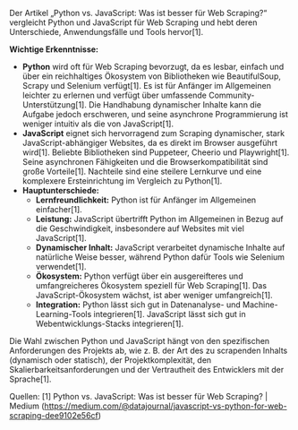 Der Artikel „Python vs. JavaScript: Was ist besser für Web Scraping?“ vergleicht Python und JavaScript für Web Scraping und hebt deren Unterschiede, Anwendungsfälle und Tools hervor[1].

**Wichtige Erkenntnisse:**
*   **Python** wird oft für Web Scraping bevorzugt, da es lesbar, einfach und über ein reichhaltiges Ökosystem von Bibliotheken wie BeautifulSoup, Scrapy und Selenium verfügt[1]. Es ist für Anfänger im Allgemeinen leichter zu erlernen und verfügt über umfassende Community-Unterstützung[1]. Die Handhabung dynamischer Inhalte kann die Aufgabe jedoch erschweren, und seine asynchrone Programmierung ist weniger intuitiv als die von JavaScript[1].
*   **JavaScript** eignet sich hervorragend zum Scraping dynamischer, stark JavaScript-abhängiger Websites, da es direkt im Browser ausgeführt wird[1]. Beliebte Bibliotheken sind Puppeteer, Cheerio und Playwright[1]. Seine asynchronen Fähigkeiten und die Browserkompatibilität sind große Vorteile[1]. Nachteile sind eine steilere Lernkurve und eine komplexere Ersteinrichtung im Vergleich zu Python[1].
*   **Hauptunterschiede:**
    *   **Lernfreundlichkeit:** Python ist für Anfänger im Allgemeinen einfacher[1].
    *   **Leistung:** JavaScript übertrifft Python im Allgemeinen in Bezug auf die Geschwindigkeit, insbesondere auf Websites mit viel JavaScript[1].
    *   **Dynamischer Inhalt:** JavaScript verarbeitet dynamische Inhalte auf natürliche Weise besser, während Python dafür Tools wie Selenium verwendet[1].
    *   **Ökosystem:** Python verfügt über ein ausgereifteres und umfangreicheres Ökosystem speziell für Web Scraping[1]. Das JavaScript-Ökosystem wächst, ist aber weniger umfangreich[1].
    *   **Integration:** Python lässt sich gut in Datenanalyse- und Machine-Learning-Tools integrieren[1]. JavaScript lässt sich gut in Webentwicklungs-Stacks integrieren[1].

Die Wahl zwischen Python und JavaScript hängt von den spezifischen Anforderungen des Projekts ab, wie z. B. der Art des zu scrapenden Inhalts (dynamisch oder statisch), der Projektkomplexität, den Skalierbarkeitsanforderungen und der Vertrautheit des Entwicklers mit der Sprache[1].

Quellen:
[1] Python vs. JavaScript: Was ist besser für Web Scraping? | Medium (https://medium.com/@datajournal/javascript-vs-python-for-web-scraping-dee9102e56cf)
